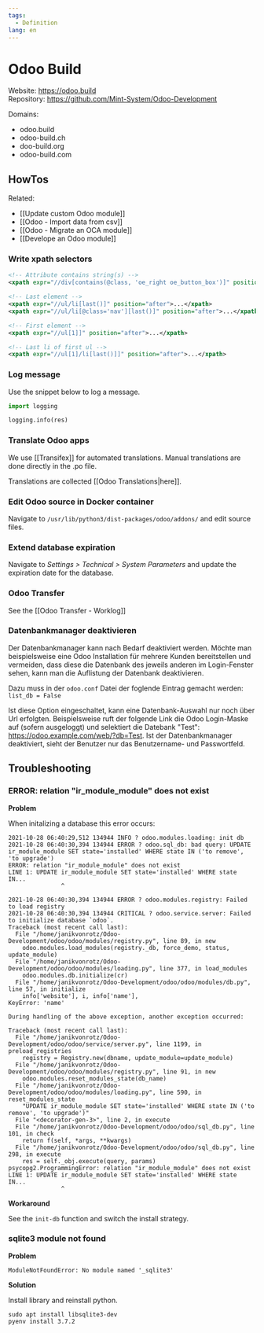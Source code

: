 ```yaml
---
tags:
  - Definition
lang: en
---
```

# Odoo Build

Website: <https://odoo.build>\
Repository: <https://github.com/Mint-System/Odoo-Development>

Domains:

- odoo.build
- odoo-build.ch
- doo-build.org
- odoo-build.com

## HowTos

Related:

* [[Update custom Odoo module]]
* [[Odoo - Import data from csv]]
* [[Odoo - Migrate an OCA module]]
* [[Develope an Odoo module]]

### Write xpath selectors

```xml
<!-- Attribute contains string(s) -->
<xpath expr="//div[contains(@class, 'oe_right oe_button_box')]" position="inside">...</xpath>

<!-- Last element -->
<xpath expr="//ul/li[last()]" position="after">...</xpath>
<xpath expr="//ul/li[@class='nav'][last()]" position="after">...</xpath>

<!-- First element -->
<xpath expr="//ul[1]]" position="after">...</xpath>

<!-- Last li of first ul -->
<xpath expr="//ul[1]/li[last()]]" position="after">...</xpath>
```

### Log message

Use the snippet below to log a message.

```python
import logging

logging.info(res)
```

### Translate Odoo apps

We use [[Transifex]] for automated translations. Manual translations are done directly in the .po file.

Translations are collected [[Odoo Translations|here]].

### Edit Odoo source in Docker container

Navigate to `/usr/lib/python3/dist-packages/odoo/addons/` and edit source files.

### Extend database expiration

Navigate to *Settings > Technical > System Parameters* and update the expiration date for the database.

### Odoo Transfer

See the [[Odoo Transfer - Worklog]]

### Datenbankmanager deaktivieren

Der Datenbankmanager kann nach Bedarf deaktiviert werden. Möchte man beispielsweise eine Odoo Installation für mehrere Kunden bereitstellen und vermeiden, dass diese die Datenbank des jeweils anderen im Login-Fenster sehen, kann man die Auflistung der Datenbank deaktivieren.

Dazu muss in der `odoo.conf` Datei der foglende Eintrag gemacht werden: `list_db = False`

Ist diese Option eingeschaltet, kann eine Datenbank-Auswahl nur noch über Url erfolgten. Beispielsweise ruft der folgende Link die Odoo Login-Maske auf (sofern ausgeloggt) und selektiert die Datebank "Test": https://odoo.example.com/web/?db=Test. Ist der Datenbankmanager deaktiviert, sieht der Benutzer nur das Benutzername- und Passwortfeld.

## Troubleshooting

### ERROR: relation "ir_module_module" does not exist

**Problem**

When initalizing a database this error occurs:

```
2021-10-28 06:40:29,512 134944 INFO ? odoo.modules.loading: init db
2021-10-28 06:40:30,394 134944 ERROR ? odoo.sql_db: bad query: UPDATE ir_module_module SET state='installed' WHERE state IN ('to remove', 'to upgrade')
ERROR: relation "ir_module_module" does not exist
LINE 1: UPDATE ir_module_module SET state='installed' WHERE state IN...
               ^

2021-10-28 06:40:30,394 134944 ERROR ? odoo.modules.registry: Failed to load registry
2021-10-28 06:40:30,394 134944 CRITICAL ? odoo.service.server: Failed to initialize database `odoo`.
Traceback (most recent call last):
  File "/home/janikvonrotz/Odoo-Development/odoo/odoo/modules/registry.py", line 89, in new
    odoo.modules.load_modules(registry._db, force_demo, status, update_module)
  File "/home/janikvonrotz/Odoo-Development/odoo/odoo/modules/loading.py", line 377, in load_modules
    odoo.modules.db.initialize(cr)
  File "/home/janikvonrotz/Odoo-Development/odoo/odoo/modules/db.py", line 57, in initialize
    info['website'], i, info['name'],
KeyError: 'name'

During handling of the above exception, another exception occurred:

Traceback (most recent call last):
  File "/home/janikvonrotz/Odoo-Development/odoo/odoo/service/server.py", line 1199, in preload_registries
    registry = Registry.new(dbname, update_module=update_module)
  File "/home/janikvonrotz/Odoo-Development/odoo/odoo/modules/registry.py", line 91, in new
    odoo.modules.reset_modules_state(db_name)
  File "/home/janikvonrotz/Odoo-Development/odoo/odoo/modules/loading.py", line 590, in reset_modules_state
    "UPDATE ir_module_module SET state='installed' WHERE state IN ('to remove', 'to upgrade')"
  File "<decorator-gen-3>", line 2, in execute
  File "/home/janikvonrotz/Odoo-Development/odoo/odoo/sql_db.py", line 101, in check
    return f(self, *args, **kwargs)
  File "/home/janikvonrotz/Odoo-Development/odoo/odoo/sql_db.py", line 298, in execute
    res = self._obj.execute(query, params)
psycopg2.ProgrammingError: relation "ir_module_module" does not exist
LINE 1: UPDATE ir_module_module SET state='installed' WHERE state IN...
               ^
```

**Workaround**

See the `init-db` function and switch the install strategy.

### sqlite3 module not found

**Problem**

```
ModuleNotFoundError: No module named '_sqlite3'
```

**Solution**

Install library and reinstall python.

```
sudo apt install libsqlite3-dev
pyenv install 3.7.2
```